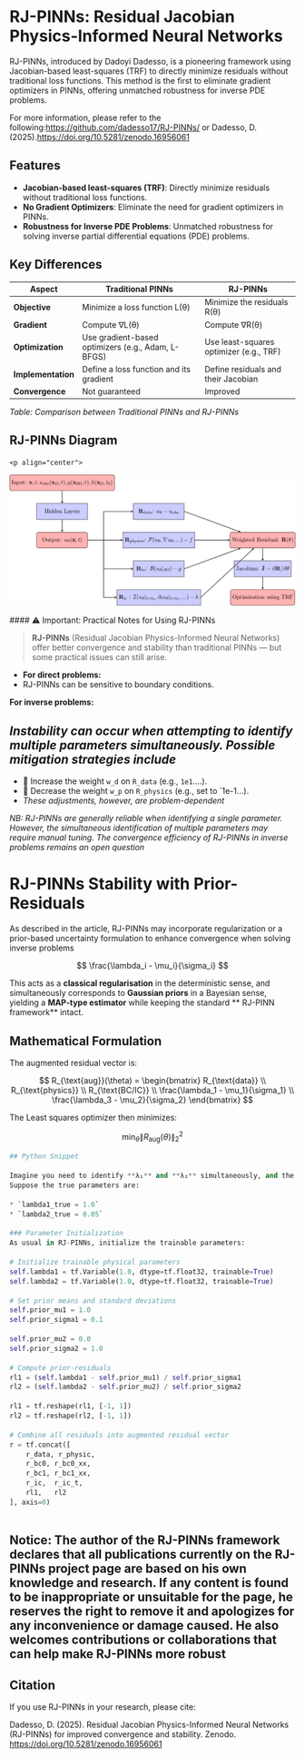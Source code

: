 # RJ-PINNs: Residual Jacobian Physics-Informed Neural Networks 


RJ-PINNs, introduced by Dadoyi Dadesso, is a pioneering framework using Jacobian-based least-squares (TRF) to directly minimize residuals without traditional loss functions. This method is the first to eliminate gradient optimizers in PINNs, offering unmatched robustness for inverse PDE problems.

For more information, please refer to the following:https://github.com/dadesso17/RJ-PINNs/ or Dadesso, D. (2025).https://doi.org/10.5281/zenodo.16956061

## Features
- **Jacobian-based least-squares (TRF)**: Directly minimize residuals without traditional loss functions.
- **No Gradient Optimizers**: Eliminate the need for gradient optimizers in PINNs.
- **Robustness for Inverse PDE Problems**: Unmatched robustness for solving inverse partial differential equations (PDE) problems.

## Key Differences

| Aspect         | Traditional PINNs                         | RJ-PINNs                               |
|--------------|--------------------------------|--------------------------------|
| **Objective** | Minimize a loss function L(θ) | Minimize the residuals R(θ) |
| **Gradient** | Compute ∇L(θ) | Compute ∇R(θ) |
| **Optimization** | Use gradient-based optimizers (e.g., Adam, L-BFGS) | Use least-squares optimizer (e.g., TRF) |
| **Implementation** | Define a loss function and its gradient | Define residuals and their Jacobian |
| **Convergence** | Not guaranteed | Improved|

*Table: Comparison between Traditional PINNs and RJ-PINNs*

  ## RJ-PINNs Diagram  
    <p align="center">
  <img src="./im.png" width="800">
</p>
#### ⚠️ Important: Practical Notes for Using RJ-PINNs

> **RJ-PINNs** (Residual Jacobian Physics-Informed Neural Networks) offer better convergence and stability than traditional PINNs — but some practical issues can still arise.


- **For direct problems:**
- RJ-PINNs can be sensitive to boundary conditions.
  


**For inverse problems:**


*Instability can occur when attempting to identify multiple parameters simultaneously. Possible mitigation strategies include*
- 
  - 🔼 Increase the weight `w_d` on `R_data` (e.g., `1e1`....).
  - 🔽 Decrease the weight `w_p` on `R_physics` (e.g., set to `1e-1...).
  - 
    *These adjustments, however, are problem-dependent*
    
*NB: RJ-PINNs are generally reliable when identifying a single parameter. However, the simultaneous identification of multiple parameters may require manual tuning. The convergence efficiency of RJ-PINNs in inverse problems remains an open question*


# RJ-PINNs Stability with Prior-Residuals

As described in the article, RJ-PINNs may incorporate regularization or a prior-based uncertainty formulation to enhance convergence when solving inverse problems



$$
\frac{\lambda_i - \mu_i}{\sigma_i}
$$

This acts as a **classical regularisation** in the deterministic sense,
and simultaneously corresponds to **Gaussian priors** in a Bayesian sense,
yielding a **MAP-type estimator** while keeping the standard ** RJ-PINN framework** intact.

## Mathematical Formulation

The augmented residual vector is:

$$
R_{\text{aug}}(\theta) = \begin{bmatrix}
R_{\text{data}} \\
R_{\text{physics}} \\
R_{\text{BC/IC}} \\
\frac{\lambda_1 - \mu_1}{\sigma_1} \\
\frac{\lambda_3 - \mu_2}{\sigma_2}
\end{bmatrix}
$$

The Least squares optimizer then minimizes:

$$
\min_{\theta} \| R_{\text{aug}}(\theta) \|_2^2
$$





```python
## Python Snippet

Imagine you need to identify **λ₁** and **λ₂** simultaneously, and the standard RJ-PINNs training shows instability.  
Suppose the true parameters are:

* `lambda1_true = 1.0`  
* `lambda2_true = 0.05`

### Parameter Initialization
As usual in RJ-PINNs, initialize the trainable parameters:

# Initialize trainable physical parameters
self.lambda1 = tf.Variable(1.0, dtype=tf.float32, trainable=True)
self.lambda2 = tf.Variable(1.0, dtype=tf.float32, trainable=True)

# Set prior means and standard deviations
self.prior_mu1 = 1.0
self.prior_sigma1 = 0.1

self.prior_mu2 = 0.0
self.prior_sigma2 = 1.0

# Compute prior-residuals
rl1 = (self.lambda1 - self.prior_mu1) / self.prior_sigma1
rl2 = (self.lambda2 - self.prior_mu2) / self.prior_sigma2

rl1 = tf.reshape(rl1, [-1, 1])
rl2 = tf.reshape(rl2, [-1, 1])

# Combine all residuals into augmented residual vector
r = tf.concat([
    r_data, r_physic,
    r_bc0, r_bc0_xx,
    r_bc1, r_bc1_xx,
    r_ic,  r_ic_t,
    rl1,   rl2
], axis=0)



```





## Notice: The author of the RJ-PINNs framework declares that all publications currently on the RJ-PINNs project page are based on his own knowledge and research. If any content is found to be inappropriate or unsuitable for the page, he reserves the right to remove it and apologizes for any inconvenience or damage caused. He also welcomes contributions or collaborations that can help make RJ-PINNs more robust













  

  

## Citation
If you use RJ-PINNs in your research, please cite:

Dadesso, D. (2025). Residual Jacobian Physics-Informed Neural Networks (RJ-PINNs) for improved convergence and stability. Zenodo. https://doi.org/10.5281/zenodo.16956061
